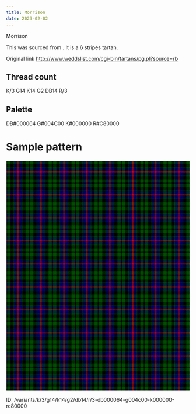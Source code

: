 ```yaml
---
title: Morrison
date: 2023-02-02
---
```

Morrison

This was sourced from <no value>.  It is a 6 stripes tartan.

Original link http://www.weddslist.com/cgi-bin/tartans/pg.pl?source=rb

## Thread count
K/3 G14 K14 G2 DB14 R/3

## Palette
DB#000064 G#004C00 K#000000 R#C80000

# Sample pattern

![Tartan detail](tartan.png "K/3 G14 K14 G2 DB14 R/3 tartan")

ID: /variants/k/3/g14/k14/g2/db14/r/3-db000064-g004c00-k000000-rc80000